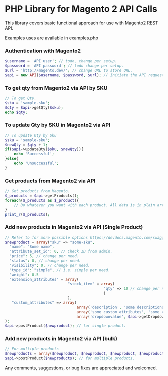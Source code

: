 # PHP Library for Magento 2 API Calls
This library covers basic functional approach for use with Magento2 REST API.

Examples uses are available in examples.php

### Authentication with Magento2
``` PHP
$username = 'API user'; // todo, change per setup.
$password = 'API password'; // todo change per setup.
$url = 'http://magento.dev/'; // change URL to store URL.
$api = new API($username, $password, $url); // Initiate the API request.
```
### To get qty from Magento2 via API by SKU
``` PHP
// To get Qty.
$sku = 'sample-sku';
$qty = $api->getQty($sku);
echo $qty;
```

### To update Qty by SKU in Magento2 via API
``` PHP
// To update Qty by Sku
$sku = 'sample-sku';
$newQty = $qty + 1;
if($api->updateQty($sku, $newQty)){
	echo 'Successful';
}else{
	echo 'Unsuccessful';
}
```

### Get products from Magento2 via API
``` PHP
// Get products from Magento.
$_products = $api->getProducts();
foreach($_products as $_product){
	// Do whatever you want with each product. All data is in plain array();
}
print_r($_products);
```

### Add new products in Magento2 via API (Single Product)
``` PHP
// Refer to for more possible options https://devdocs.magento.com/swagger/index.html#!/catalogProductRepositoryV1/catalogProductRepositoryV1SavePost
$newproduct = array("sku" => "some-sku",
  "name": "Some name",
  "attribute_set_id": 0, // Check ID from admin.
  "price": 5, // change per need.
  "status": 0, // change per need.
  "visibility": 0, // change per need.
  "type_id": "simple", // i.e. simple per need.
  "weight": 0.5
  "extension_attributes" = array(
							"stock_item" = array(
											"qty" => 10 // change per need.
											)
							),
   "custom_attributes" => array(
								array('description', 'some descriptions'),
								array('some_custom_attributes', 'some values'),
								array('dropdownvalue', $api->getDropdownValues('attribute_code','frontend-value')),
);
$api->postProduct($newproduct); // for single product.
```
### Add new products in Magento2 via API (bulk)
``` PHP
// For multiple products
$newproducts = array($newproduct, $newproduct, $newproduct, $newproduct); // 2d Array of similar approach which was for new product case.
$api->postProduct($newproducts); // for multiple products.
```

Any comments, suggestions, or bug fixes are appreciated and welcomed.